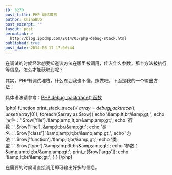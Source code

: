 ```yaml
---
ID: 3270
post_title: PHP-调试堆栈
author: ChinaBUG
post_excerpt: ""
layout: post
permalink: >
  http://blog.ipodmp.com/2014/03/php-debug-stack.html
published: true
post_date: 2014-03-17 17:06:44
---
```

在调试的时候经常想要知道该方法在哪里被调用，传入什么参数，那个方法被执行等信息，怎么才能获取到呢？

其实，PHP有调试堆栈，什么东西我也不懂，照做吧，下面是我的一个输出方法：

具体语法请参考：<a href="http://www.w3school.com.cn/php/func_error_debug_backtrace.asp">PHP debug_backtrace() 函数</a>

[php]
function print_stack_trace(){
$array =debug_backtrace();
unset($array[0]);
foreach($array as $row){
echo '&amp;amp;lt;br/&amp;amp;gt;';
echo '文件：'.$row['file'].'&amp;amp;lt;br/&amp;amp;gt;';
echo '行数：'.$row['line'].'&amp;amp;lt;br/&amp;amp;gt;';
echo '类名：'.$row['class'].'&amp;amp;lt;br/&amp;amp;gt;';
echo '方法：'.$row['function'].'&amp;amp;lt;br/&amp;amp;gt;';
echo '类型：'.$row['type'].'&amp;amp;lt;br/&amp;amp;gt;';
echo '参数：&amp;amp;lt;br/&amp;amp;gt;';
print_r($row['args']);
echo '&amp;amp;lt;br/&amp;amp;gt;';
}
}
[/php]

在需要的时候请直接调用即可输出好多的信息。